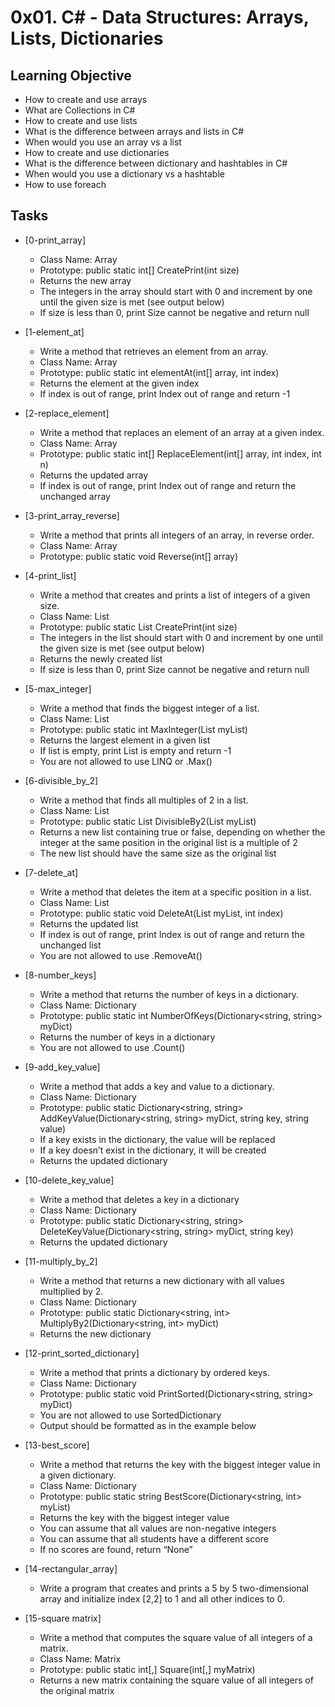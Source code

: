 # 0x01. C# - Data Structures: Arrays, Lists, Dictionaries

## Learning Objective

-  How to create and use arrays
-  What are Collections in C#
-  How to create and use lists
-  What is the difference between arrays and lists in C#
-  When would you use an array vs a list
-  How to create and use dictionaries
-  What is the difference between dictionary and hashtables in C#
-  When would you use a dictionary vs a hashtable
-  How to use foreach

## Tasks

-   [0-print_array]
    -   Class Name: Array
    -   Prototype: public static int[] CreatePrint(int size)
    -   Returns the new array
    -   The integers in the array should start with 0 and increment by one until the given size is met (see output below)
    -   If size is less than 0, print Size cannot be negative and return null

-   [1-element_at]
    -   Write a method that retrieves an element from an array.
    -   Class Name: Array
    -   Prototype: public static int elementAt(int[] array, int index)
    -   Returns the element at the given index
    -   If index is out of range, print Index out of range and return -1

-   [2-replace_element]
    -   Write a method that replaces an element of an array at a given index.
    -   Class Name: Array
    -   Prototype: public static int[] ReplaceElement(int[] array, int index, int n)
    -   Returns the updated array
    -   If index is out of range, print Index out of range and return the unchanged array

-   [3-print_array_reverse]
    -   Write a method that prints all integers of an array, in reverse order.
    -   Class Name: Array
    -   Prototype: public static void Reverse(int[] array)

-   [4-print_list]
    -   Write a method that creates and prints a list of integers of a given size.
    -   Class Name: List
    -   Prototype: public static List<int> CreatePrint(int size)
    -   The integers in the list should start with 0 and increment by one until the given size is met (see output below)
    -   Returns the newly created list
    -   If size is less than 0, print Size cannot be negative and return null

-   [5-max_integer]
    -   Write a method that finds the biggest integer of a list.
    -   Class Name: List
    -   Prototype: public static int MaxInteger(List<int> myList)
    -   Returns the largest element in a given list
    -   If list is empty, print List is empty and return -1
    -   You are not allowed to use LINQ or .Max()

-   [6-divisible_by_2]
    -   Write a method that finds all multiples of 2 in a list.
    -   Class Name: List
    -   Prototype: public static List<bool> DivisibleBy2(List<int> myList)
    -   Returns a new list containing true or false, depending on whether the integer at the same position in the original list is a multiple of 2
    -   The new list should have the same size as the original list

-   [7-delete_at]
    -   Write a method that deletes the item at a specific position in a list.
    -   Class Name: List
    -   Prototype: public static void DeleteAt(List<int> myList, int index)
    -   Returns the updated list
    -   If index is out of range, print Index is out of range and return the unchanged list
    -   You are not allowed to use .RemoveAt()

-   [8-number_keys]
    -   Write a method that returns the number of keys in a dictionary.
    -   Class Name: Dictionary
    -   Prototype: public static int NumberOfKeys(Dictionary<string, string> myDict)
    -   Returns the number of keys in a dictionary
    -   You are not allowed to use .Count()

-   [9-add_key_value]
    -   Write a method that adds a key and value to a dictionary.
    -   Class Name: Dictionary
    -   Prototype: public static Dictionary<string, string> AddKeyValue(Dictionary<string, string> myDict, string key, string value)
    -   If a key exists in the dictionary, the value will be replaced
    -   If a key doesn’t exist in the dictionary, it will be created
    -   Returns the updated dictionary

-   [10-delete_key_value]
    -   Write a method that deletes a key in a dictionary
    -   Class Name: Dictionary
    -   Prototype: public static Dictionary<string, string> DeleteKeyValue(Dictionary<string, string> myDict, string key)
    -   Returns the updated dictionary

-   [11-multiply_by_2]
    -   Write a method that returns a new dictionary with all values multiplied by 2.
    -   Class Name: Dictionary
    -   Prototype: public static Dictionary<string, int> MultiplyBy2(Dictionary<string, int> myDict)
    -   Returns the new dictionary

-   [12-print_sorted_dictionary]
    -   Write a method that prints a dictionary by ordered keys.
    -   Class Name: Dictionary
    -   Prototype: public static void PrintSorted(Dictionary<string, string> myDict)
    -   You are not allowed to use SortedDictionary
    -   Output should be formatted as in the example below

-   [13-best_score]
    -   Write a method that returns the key with the biggest integer value in a given dictionary.
    -   Class Name: Dictionary
    -   Prototype: public static string BestScore(Dictionary<string, int> myList)
    -   Returns the key with the biggest integer value
    -   You can assume that all values are non-negative integers
    -   You can assume that all students have a different score
    -   If no scores are found, return “None”

-   [14-rectangular_array]
    -   Write a program that creates and prints a 5 by 5 two-dimensional array and initialize index [2,2] to 1 and all other indices to 0.

-   [15-square matrix]
    -   Write a method that computes the square value of all integers of a matrix.
    -   Class Name: Matrix
    -   Prototype: public static int[,] Square(int[,] myMatrix)
    -   Returns a new matrix containing the square value of all integers of the original matrix
